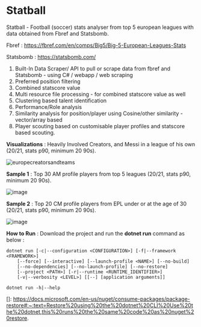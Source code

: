 # Statball

Statball - Football (soccer) stats analyser from top 5 european leagues with data obtained from Fbref and Statsbomb.

Fbref : https://fbref.com/en/comps/Big5/Big-5-European-Leagues-Stats

Statsbomb : https://statsbomb.com/

1. Built-In Data Scraper/ API to pull or scrape data from fbref and Statsbomb - using C# / webapp / web scraping
2. Preferred position filtering
3. Combined statscore value
4. Multi resource file processing - for combined statscore value as well
5. Clustering based talent identification
6. Performance/Role analysis
7. Similarity analysis for position/player using Cosine/other similarity  - vector/array based
8. Player scouting based on customisable player profiles and statscore based scouting.





**Visualizations** : Heavily Involved Creators, and Messi in a league of his own (20/21, stats p90, minimum 20 90s).

![europecreatorsandteams](https://user-images.githubusercontent.com/14120777/126045267-0c9dd978-b226-4f52-b316-73e26296a03f.png)




**Sample 1** : Top 30 AM profile players from top 5 leagues (20/21, stats p90, minimum 20 90s).

![image](https://user-images.githubusercontent.com/14120777/126031154-3a13b672-dcb2-4dbf-9be7-5dae79295205.png)



**Sample 2** : Top 20 CM profile players from EPL under or at the age of 30 (20/21, stats p90, minimum 20 90s).

![image](https://user-images.githubusercontent.com/14120777/126031086-44781317-889b-48c0-ae0c-56a7a881dc8c.png)



**How to Run** : Download the project and run the **dotnet run** command as below : 

```
dotnet run [-c|--configuration <CONFIGURATION>] [-f|--framework <FRAMEWORK>]
    [--force] [--interactive] [--launch-profile <NAME>] [--no-build]
    [--no-dependencies] [--no-launch-profile] [--no-restore]
    [--project <PATH>] [-r|--runtime <RUNTIME_IDENTIFIER>]
    [-v|--verbosity <LEVEL>] [[--] [application arguments]]

dotnet run -h|--help
```

[]: https://docs.microsoft.com/en-us/nuget/consume-packages/package-restore#:~:text=Restore%20using%20the%20dotnet%20CLI%20Use%20the%20dotnet,this%20runs%20the%20same%20code%20as%20nuget%20restore.


